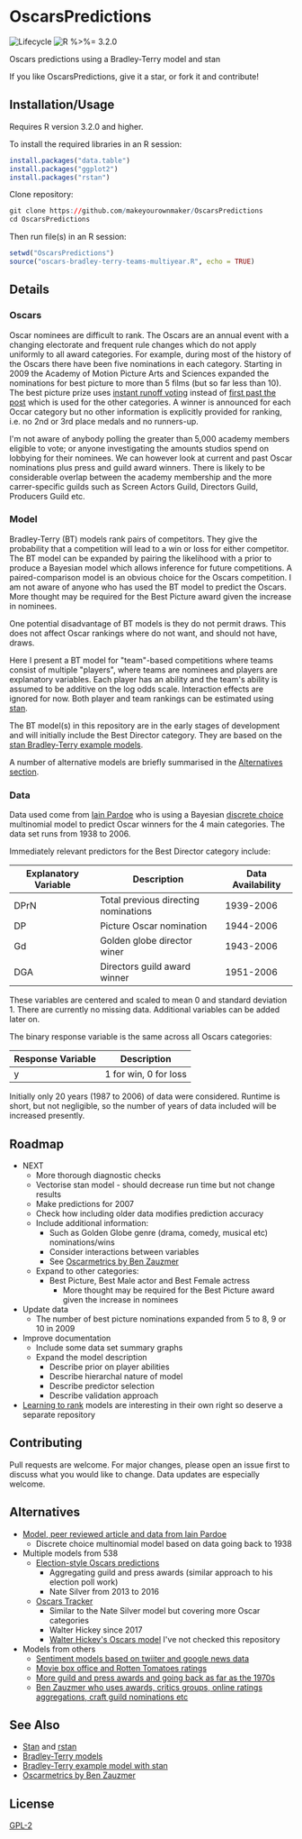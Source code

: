 # OscarsPredictions

![Lifecycle
](https://img.shields.io/badge/lifecycle-experimental-orange.svg?style=flat)
![R
%>%= 3.2.0](https://img.shields.io/badge/R->%3D3.2.0-blue.svg?style=flat)

Oscars predictions using a Bradley-Terry model and stan

If you like OscarsPredictions, give it a star, or fork it and contribute!


## Installation/Usage

Requires R version 3.2.0 and higher.

To install the required libraries in an R session:
```r
install.packages("data.table")
install.packages("ggplot2")
install.packages("rstan")
```

Clone repository:
```r
git clone https://github.com/makeyourownmaker/OscarsPredictions
cd OscarsPredictions
```

Then run file(s) in an R session:
```r
setwd("OscarsPredictions")
source("oscars-bradley-terry-teams-multiyear.R", echo = TRUE)
```


## Details

### Oscars

Oscar nominees are difficult to rank.  The Oscars are an annual event with a changing
electorate and frequent rule changes which do not apply uniformly to all
award categories.  For example, during most of the history of the Oscars there have been
five nominations in each category.  Starting in 2009 the Academy of
Motion Picture Arts and Sciences expanded the nominations for best picture
to more than 5 films (but so far less than 10).  The best picture prize
uses [instant runoff voting](https://en.wikipedia.org/wiki/Instant-runoff_voting)
instead of
[first past the post](https://en.wikipedia.org/wiki/First-past-the-post_voting)
which is used for the other categories.  A winner is announced for each
Occar category but no other information is explicitly provided for ranking, i.e.
no 2nd or 3rd place medals and no runners-up.

I'm not aware of anybody polling the greater than 5,000 academy members
eligible to vote; or anyone investigating the amounts studios spend on
lobbying for their nominees.  We can however look at current and past
Oscar nominations plus press and guild award winners.  There is likely
to be considerable overlap between the academy membership and the more
carrer-specific guilds such as Screen Actors Guild, Directors Guild,
Producers Guild etc.

### Model

Bradley-Terry (BT) models rank pairs of competitors.  They give the
probability that a competition will lead to a win or loss for either
competitor.
The BT model can be expanded by pairing the likelihood with a prior
to produce a Bayesian model which allows inference for future competitions.
A paired-comparison model is an obvious choice for the Oscars competition.
I am not aware of anyone who has used the BT model to predict the Oscars.
More thought may be required for the Best Picture award given
the increase in nominees.

One potential disadvantage of BT models is they do not permit draws.
This does not affect Oscar rankings where do not want, and should
not have, draws.

Here I present a BT model for "team"-based competitions where teams consist of
multiple "players", where teams are nominees and players are explanatory
variables.  Each player has an ability and the team's ability is
assumed to be additive on the log odds scale.  Interaction effects are
ignored for now.  Both player and team rankings can be estimated using
[stan](https://mc-stan.org/).

The BT model(s) in this repository are in the early stages of development
and will initially include the Best Director category.  They are based on
the
[stan Bradley-Terry example models](https://github.com/stan-dev/example-models/tree/master/knitr/bradley-terry).

A number of alternative models are briefly summarised in the
[Alternatives section](#Alternatives).

### Data

Data used come from [Iain Pardoe](https://iainpardoe.com/oscars/)
who is using a Bayesian
[discrete choice](https://en.wikipedia.org/wiki/Discrete_choice)
multinomial model to predict Oscar winners for the 4 main categories.
The data set runs from 1938 to 2006.

Immediately relevant predictors for the Best Director category include:

| Explanatory Variable | Description                          | Data Availability |
|----------------------|--------------------------------------|-------------------|
| DPrN                 | Total previous directing nominations | 1939-2006         |
| DP                   | Picture Oscar nomination             | 1944-2006         |
| Gd                   | Golden globe director winer          | 1943-2006         |
| DGA                  | Directors guild award winner         | 1951-2006         |

These variables are centered and scaled to mean 0 and standard deviation 1.
There are currently no missing data.
Additional variables can be added later on.

The binary response variable is the same across all Oscars categories:

| Response Variable | Description           |
|-------------------|-----------------------|
| y                 | 1 for win, 0 for loss |

Initially only 20 years (1987 to 2006) of data were considered.  Runtime is
short, but not negligible, so the number of years of data included will be
increased presently.

## Roadmap

* NEXT
  * More thorough diagnostic checks
  * Vectorise stan model - should decrease run time but not change results
  * Make predictions for 2007
  * Check how including older data modifies prediction accuracy
  * Include additional information:
    * Such as Golden Globe genre (drama, comedy, musical etc) nominations/wins
    * Consider interactions between variables
    * See [Oscarmetrics by Ben Zauzmer](http://www.bearmanormedia.com/oscarmetrics-hardcover-edition-by-ben-zauzmer)
  * Expand to other categories: 
    * Best Picture, Best Male actor and Best Female actress
      * More thought may be required for the Best Picture award given the increase in nominees
* Update data
  * The number of best picture nominations expanded from 5 to 8, 9 or 10 in 2009
* Improve documentation
  * Include some data set summary graphs
  * Expand the model description
    * Describe prior on player abilities
    * Describe hierarchal nature of model
    * Describe predictor selection
    * Describe validation approach
* [Learning to rank](https://en.wikipedia.org/wiki/Learning_to_rank)
  models are interesting in their own right so deserve a separate repository

## Contributing

Pull requests are welcome. For major changes, please open an issue first to discuss what you would like to change.
Data updates are especially welcome.


## Alternatives

* [Model, peer reviewed article and data from Iain Pardoe](https://iainpardoe.com/oscars/)
  * Discrete choice multinomial model based on data going back to 1938
* Multiple models from 538
  * [Election-style Oscars predictions](https://fivethirtyeight.com/features/oscar-predictions-election-style/)
    * Aggregating guild and press awards (similar approach to his election poll work)
    * Nate Silver from 2013 to 2016
  * [Oscars Tracker](https://fivethirtyeight.com/features/how-our-oscars-tracker-works/)
    * Similar to the Nate Silver model but covering more Oscar categories
    * Walter Hickey since 2017
    * [Walter Hickey's Oscars model](https://github.com/walterhickey/oscars/) I've not checked this repository
* Models from others
  * [Sentiment models based on twiiter and google news data](https://fivethirtyeight.com/features/can-the-internet-predict-the-oscars/)
  * [Movie box office and Rotten Tomatoes ratings](https://fivethirtyeight.com/features/how-much-do-we-need-to-know-to-predict-the-oscars/)
  * [More guild and press awards and going back as far as the 1970s](https://fivethirtyeight.com/features/how-much-do-we-need-to-know-to-predict-the-oscars/)
  * [Ben Zauzmer who uses awards, critics groups, online ratings aggregations, craft guild nominations etc](https://twitter.com/BensOscarMath)


## See Also

* [Stan](https://mc-stan.org/) and [rstan](https://cran.r-project.org/web/packages/rstan/index.html)
* [Bradley-Terry models](https://en.wikipedia.org/wiki/Bradley%E2%80%93Terry_model)
* [Bradley-Terry example model with stan](https://github.com/stan-dev/example-models/tree/master/knitr/bradley-terry)
* [Oscarmetrics by Ben Zauzmer](http://www.bearmanormedia.com/oscarmetrics-hardcover-edition-by-ben-zauzmer)

## License

[GPL-2](https://www.gnu.org/licenses/old-licenses/gpl-2.0.en.html)
